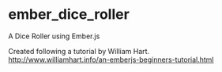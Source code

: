 ember_dice_roller
=================

A Dice Roller using Ember.js

Created following a tutorial by William Hart.  
http://www.williamhart.info/an-emberjs-beginners-tutorial.html

